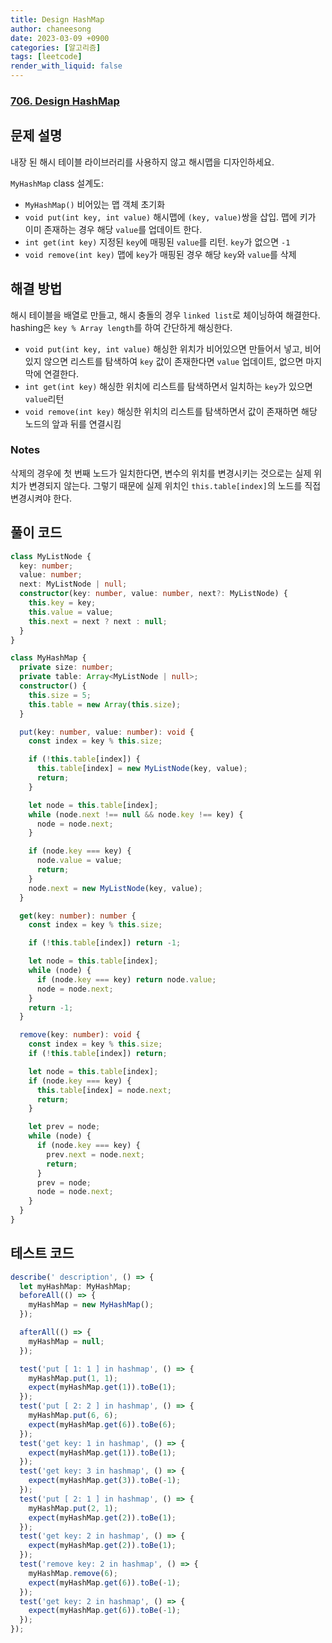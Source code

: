 ```yaml
---
title: Design HashMap
author: chaneesong
date: 2023-03-09 +0900
categories: [알고리즘]
tags: [leetcode]
render_with_liquid: false
---
```


### [706. Design HashMap](https://leetcode.com/problems/design-hashmap/description/)

## 문제 설명

내장 된 해시 테이블 라이브러리를 사용하지 않고 해시맵을 디자인하세요.

`MyHashMap` class 설계도:

- `MyHashMap()` 비어있는 맵 객체 초기화
- `void put(int key, int value)` 해시맵에 `(key, value)`쌍을 삽입. 맵에 키가 이미 존재하는 경우 해당 `value`를 업데이트 한다.
- `int get(int key)` 지정된 `key`에 매핑된 `value`를 리턴. `key`가 없으면 `-1`
- `void remove(int key)` 맵에 `key`가 매핑된 경우 해당 `key`와 `value`를 삭제

## 해결 방법

해시 테이블을 배열로 만들고, 해시 충돌의 경우 `linked list`로 체이닝하여 해결한다.
hashing은 `key % Array length`를 하여 간단하게 해싱한다.

- `void put(int key, int value)` 해싱한 위치가 비어있으면 만들어서 넣고, 비어있지 않으면 리스트를 탐색하여 `key` 값이 존재한다면 `value` 업데이트, 없으면 마지막에 연결한다.
- `int get(int key)` 해싱한 위치에 리스트를 탐색하면서 일치하는 `key`가 있으면 `value`리턴
- `void remove(int key)` 해싱한 위치의 리스트를 탐색하면서 값이 존재하면 해당 노드의 앞과 뒤를 연결시킴

### Notes

삭제의 경우에 첫 번째 노드가 일치한다면, 변수의 위치를 변경시키는 것으로는 실제 위치가 변경되지 않는다. 그렇기 때문에 실제 위치인 `this.table[index]`의 노드를 직접 변경시켜야 한다.

## 풀이 코드

```typescript
class MyListNode {
  key: number;
  value: number;
  next: MyListNode | null;
  constructor(key: number, value: number, next?: MyListNode) {
    this.key = key;
    this.value = value;
    this.next = next ? next : null;
  }
}

class MyHashMap {
  private size: number;
  private table: Array<MyListNode | null>;
  constructor() {
    this.size = 5;
    this.table = new Array(this.size);
  }

  put(key: number, value: number): void {
    const index = key % this.size;

    if (!this.table[index]) {
      this.table[index] = new MyListNode(key, value);
      return;
    }

    let node = this.table[index];
    while (node.next !== null && node.key !== key) {
      node = node.next;
    }

    if (node.key === key) {
      node.value = value;
      return;
    }
    node.next = new MyListNode(key, value);
  }

  get(key: number): number {
    const index = key % this.size;

    if (!this.table[index]) return -1;

    let node = this.table[index];
    while (node) {
      if (node.key === key) return node.value;
      node = node.next;
    }
    return -1;
  }

  remove(key: number): void {
    const index = key % this.size;
    if (!this.table[index]) return;

    let node = this.table[index];
    if (node.key === key) {
      this.table[index] = node.next;
      return;
    }

    let prev = node;
    while (node) {
      if (node.key === key) {
        prev.next = node.next;
        return;
      }
      prev = node;
      node = node.next;
    }
  }
}
```

## 테스트 코드

```typescript
describe(' description', () => {
  let myHashMap: MyHashMap;
  beforeAll(() => {
    myHashMap = new MyHashMap();
  });

  afterAll(() => {
    myHashMap = null;
  });

  test('put [ 1: 1 ] in hashmap', () => {
    myHashMap.put(1, 1);
    expect(myHashMap.get(1)).toBe(1);
  });
  test('put [ 2: 2 ] in hashmap', () => {
    myHashMap.put(6, 6);
    expect(myHashMap.get(6)).toBe(6);
  });
  test('get key: 1 in hashmap', () => {
    expect(myHashMap.get(1)).toBe(1);
  });
  test('get key: 3 in hashmap', () => {
    expect(myHashMap.get(3)).toBe(-1);
  });
  test('put [ 2: 1 ] in hashmap', () => {
    myHashMap.put(2, 1);
    expect(myHashMap.get(2)).toBe(1);
  });
  test('get key: 2 in hashmap', () => {
    expect(myHashMap.get(2)).toBe(1);
  });
  test('remove key: 2 in hashmap', () => {
    myHashMap.remove(6);
    expect(myHashMap.get(6)).toBe(-1);
  });
  test('get key: 2 in hashmap', () => {
    expect(myHashMap.get(6)).toBe(-1);
  });
});
```
